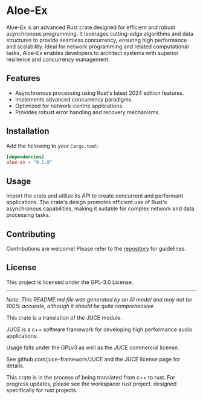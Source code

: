 # Aloe-Ex

Aloe-Ex is an advanced Rust crate designed for efficient and robust asynchronous programming. It leverages cutting-edge algorithms and data structures to provide seamless concurrency, ensuring high performance and scalability. Ideal for network programming and related computational tasks, Aloe-Ex enables developers to architect systems with superior resilience and concurrency management.

## Features
- Asynchronous processing using Rust's latest 2024 edition features.
- Implements advanced concurrency paradigms.
- Optimized for network-centric applications.
- Provides robust error handling and recovery mechanisms.

## Installation
Add the following to your `Cargo.toml`:
```toml
[dependencies]
aloe-ex = "0.1.0"
```

## Usage
Import the crate and utilize its API to create concurrent and performant applications. The crate's design promotes efficient use of Rust's asynchronous capabilities, making it suitable for complex network and data processing tasks.

## Contributing
Contributions are welcome! Please refer to the [repository](https://github.com/klebs6/aloe-rs) for guidelines.

## License
This project is licensed under the GPL-3.0 License.

---

*Note: This README.md file was generated by an AI model and may not be 100% accurate, although it should be quite comprehensive.*

This crate is a translation of the JUCE module.

JUCE is a c++ software framework for developing high performance audio applications.

Usage falls under the GPLv3 as well as the JUCE commercial license.

See github.com/juce-framework/JUCE and the JUCE license page for details.

This crate is in the process of being translated from c++ to rust. For progress updates, please see the workspacer rust project. designed specifically for rust projects.
